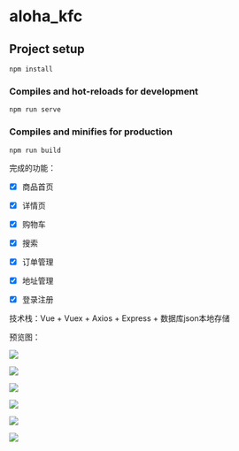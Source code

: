 # aloha_kfc

## Project setup
```
npm install
```

### Compiles and hot-reloads for development
```
npm run serve
```

### Compiles and minifies for production
```
npm run build
```



完成的功能：

- [x] 商品首页
- [x] 详情页
- [x] 购物车
- [x] 搜索
- [x] 订单管理
- [x] 地址管理
- [x] 登录注册



技术栈：Vue + Vuex + Axios + Express + 数据库json本地存储 



预览图：

![](http://114.132.239.118:3003/getpic/1636948606782.png)



![](http://114.132.239.118:3003/getpic/1636948606942.png)

![](http://114.132.239.118:3003/getpic/1636948607578.png)

![](http://114.132.239.118:3003/getpic/1636948607551.png)

![](http://114.132.239.118:3003/getpic/1636948607581.png)

![](http://114.132.239.118:3003/getpic/1636948606955.png)



